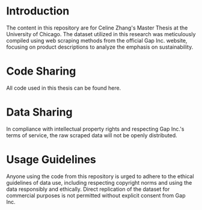 # Introduction
The content in this repository are for Celine Zhang's Master Thesis at the University of Chicago.
The dataset utilized in this research was meticulously compiled using web scraping methods from the official Gap Inc. website, focusing on product descriptions to analyze the emphasis on sustainability. 

# Code Sharing
All code used in this thesis can be found here.

# Data Sharing
In compliance with intellectual property rights and respecting Gap Inc.'s terms of service, the raw scraped data will not be openly distributed. 

# Usage Guidelines
Anyone using the code from this repository is urged to adhere to the ethical guidelines of data use, including respecting copyright norms and using the data responsibly and ethically. 
Direct replication of the dataset for commercial purposes is not permitted without explicit consent from Gap Inc.


